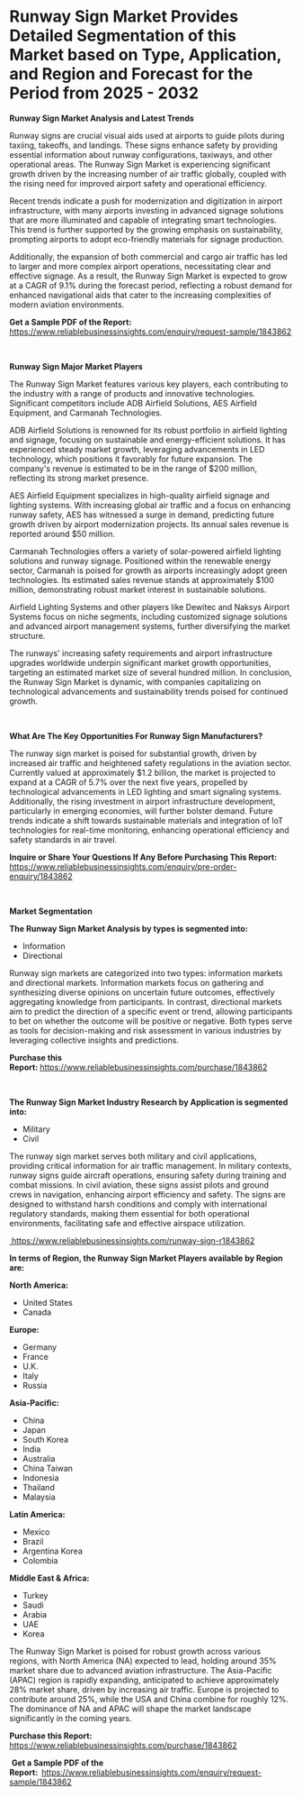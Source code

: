 <p><h1>Runway Sign Market Provides Detailed Segmentation of this Market based on Type, Application, and Region and Forecast for the Period from 2025 - 2032</h1></p><p><strong>Runway Sign Market Analysis and Latest Trends</strong></p>
<p><p>Runway signs are crucial visual aids used at airports to guide pilots during taxiing, takeoffs, and landings. These signs enhance safety by providing essential information about runway configurations, taxiways, and other operational areas. The Runway Sign Market is experiencing significant growth driven by the increasing number of air traffic globally, coupled with the rising need for improved airport safety and operational efficiency.</p><p>Recent trends indicate a push for modernization and digitization in airport infrastructure, with many airports investing in advanced signage solutions that are more illuminated and capable of integrating smart technologies. This trend is further supported by the growing emphasis on sustainability, prompting airports to adopt eco-friendly materials for signage production.</p><p>Additionally, the expansion of both commercial and cargo air traffic has led to larger and more complex airport operations, necessitating clear and effective signage. As a result, the Runway Sign Market is expected to grow at a CAGR of 9.1% during the forecast period, reflecting a robust demand for enhanced navigational aids that cater to the increasing complexities of modern aviation environments.</p></p>
<p><strong>Get a Sample PDF of the Report:&nbsp;</strong> <a href="https://www.reliablebusinessinsights.com/enquiry/request-sample/1843862?utm_campaign=3177&utm_medium=2&utm_source=Github&utm_content=ia&utm_term=16042025&utm_id=runway-sign">https://www.reliablebusinessinsights.com/enquiry/request-sample/1843862</a></p>
<p>&nbsp;</p>
<p><strong>Runway Sign Major Market Players</strong></p>
<p><p>The Runway Sign Market features various key players, each contributing to the industry with a range of products and innovative technologies. Significant competitors include ADB Airfield Solutions, AES Airfield Equipment, and Carmanah Technologies. </p><p>ADB Airfield Solutions is renowned for its robust portfolio in airfield lighting and signage, focusing on sustainable and energy-efficient solutions. It has experienced steady market growth, leveraging advancements in LED technology, which positions it favorably for future expansion. The company's revenue is estimated to be in the range of $200 million, reflecting its strong market presence.</p><p>AES Airfield Equipment specializes in high-quality airfield signage and lighting systems. With increasing global air traffic and a focus on enhancing runway safety, AES has witnessed a surge in demand, predicting future growth driven by airport modernization projects. Its annual sales revenue is reported around $50 million.</p><p>Carmanah Technologies offers a variety of solar-powered airfield lighting solutions and runway signage. Positioned within the renewable energy sector, Carmanah is poised for growth as airports increasingly adopt green technologies. Its estimated sales revenue stands at approximately $100 million, demonstrating robust market interest in sustainable solutions.</p><p>Airfield Lighting Systems and other players like Dewitec and Naksys Airport Systems focus on niche segments, including customized signage solutions and advanced airport management systems, further diversifying the market structure.</p><p>The runways' increasing safety requirements and airport infrastructure upgrades worldwide underpin significant market growth opportunities, targeting an estimated market size of several hundred million. In conclusion, the Runway Sign Market is dynamic, with companies capitalizing on technological advancements and sustainability trends poised for continued growth.</p></p>
<p>&nbsp;</p>
<p><strong>What Are The Key Opportunities For Runway Sign Manufacturers?</strong></p>
<p><p>The runway sign market is poised for substantial growth, driven by increased air traffic and heightened safety regulations in the aviation sector. Currently valued at approximately $1.2 billion, the market is projected to expand at a CAGR of 5.7% over the next five years, propelled by technological advancements in LED lighting and smart signaling systems. Additionally, the rising investment in airport infrastructure development, particularly in emerging economies, will further bolster demand. Future trends indicate a shift towards sustainable materials and integration of IoT technologies for real-time monitoring, enhancing operational efficiency and safety standards in air travel.</p></p>
<p><strong>Inquire or Share Your Questions If Any Before Purchasing This Report:</strong> <a href="https://www.reliablebusinessinsights.com/enquiry/pre-order-enquiry/1843862?utm_campaign=3177&utm_medium=2&utm_source=Github&utm_content=ia&utm_term=16042025&utm_id=runway-sign">https://www.reliablebusinessinsights.com/enquiry/pre-order-enquiry/1843862</a></p>
<p>&nbsp;</p>
<p><strong>Market Segmentation</strong></p>
<p><strong>The Runway Sign Market Analysis by types is segmented into:</strong></p>
<p><ul><li>Information</li><li>Directional</li></ul></p>
<p><p>Runway sign markets are categorized into two types: information markets and directional markets. Information markets focus on gathering and synthesizing diverse opinions on uncertain future outcomes, effectively aggregating knowledge from participants. In contrast, directional markets aim to predict the direction of a specific event or trend, allowing participants to bet on whether the outcome will be positive or negative. Both types serve as tools for decision-making and risk assessment in various industries by leveraging collective insights and predictions.</p></p>
<p><strong>Purchase this Report:&nbsp;</strong><a href="https://www.reliablebusinessinsights.com/purchase/1843862?utm_campaign=3177&utm_medium=2&utm_source=Github&utm_content=ia&utm_term=16042025&utm_id=runway-sign">https://www.reliablebusinessinsights.com/purchase/1843862</a></p>
<p>&nbsp;</p>
<p><strong>The Runway Sign Market Industry Research by Application is segmented into:</strong></p>
<p><ul><li>Military</li><li>Civil</li></ul></p>
<p><p>The runway sign market serves both military and civil applications, providing critical information for air traffic management. In military contexts, runway signs guide aircraft operations, ensuring safety during training and combat missions. In civil aviation, these signs assist pilots and ground crews in navigation, enhancing airport efficiency and safety. The signs are designed to withstand harsh conditions and comply with international regulatory standards, making them essential for both operational environments, facilitating safe and effective airspace utilization.</p></p>
<p><a href="https://www.reliablebusinessinsights.com/runway-sign-r1843862?utm_campaign=3177&utm_medium=2&utm_source=Github&utm_content=ia&utm_term=16042025&utm_id=runway-sign">&nbsp;https://www.reliablebusinessinsights.com/runway-sign-r1843862</a></p>
<p><strong>In terms of Region, the Runway Sign Market Players available by Region are:</strong></p>
<p>
    <p> <strong> North America: </strong>
        <ul>
            <li>United States</li>
            <li>Canada</li>
        </ul>
        </p> 
    <p> <strong> Europe: </strong>
        <ul>
            <li>Germany</li>
            <li>France</li>
            <li>U.K.</li>
            <li>Italy</li>
            <li>Russia</li>
        </ul>
        </p> 
    <p> <strong> Asia-Pacific: </strong>
        <ul>
            <li>China</li>
            <li>Japan</li>
            <li>South Korea</li>
            <li>India</li>
            <li>Australia</li>
            <li>China Taiwan</li>
            <li>Indonesia</li>
            <li>Thailand</li>
            <li>Malaysia</li>
        </ul>
        </p> 
    <p> <strong> Latin America: </strong>
        <ul>
            <li>Mexico</li>
            <li>Brazil</li>
            <li>Argentina Korea</li>
            <li>Colombia</li>
        </ul>
        </p> 
    <p> <strong> Middle East & Africa: </strong>
        <ul>
            <li>Turkey</li>
            <li>Saudi</li>
            <li>Arabia</li>
            <li>UAE</li>
            <li>Korea</li>
        </ul>
    </p>
    </p>
<p><p>The Runway Sign Market is poised for robust growth across various regions, with North America (NA) expected to lead, holding around 35% market share due to advanced aviation infrastructure. The Asia-Pacific (APAC) region is rapidly expanding, anticipated to achieve approximately 28% market share, driven by increasing air traffic. Europe is projected to contribute around 25%, while the USA and China combine for roughly 12%. The dominance of NA and APAC will shape the market landscape significantly in the coming years.</p></p>
<p><strong>Purchase this Report: </strong><a href="https://www.reliablebusinessinsights.com/purchase/1843862?utm_campaign=3177&utm_medium=2&utm_source=Github&utm_content=ia&utm_term=16042025&utm_id=runway-sign">https://www.reliablebusinessinsights.com/purchase/1843862</a></p>
<p>&nbsp;<strong>Get a Sample PDF of the Report:&nbsp;&nbsp;</strong><a href="https://www.reliablebusinessinsights.com/enquiry/request-sample/1843862?utm_campaign=3177&utm_medium=2&utm_source=Github&utm_content=ia&utm_term=16042025&utm_id=runway-sign">https://www.reliablebusinessinsights.com/enquiry/request-sample/1843862</a></p>
<p><strong></strong></p>
<p><p></p><p></p><p></p></p>
